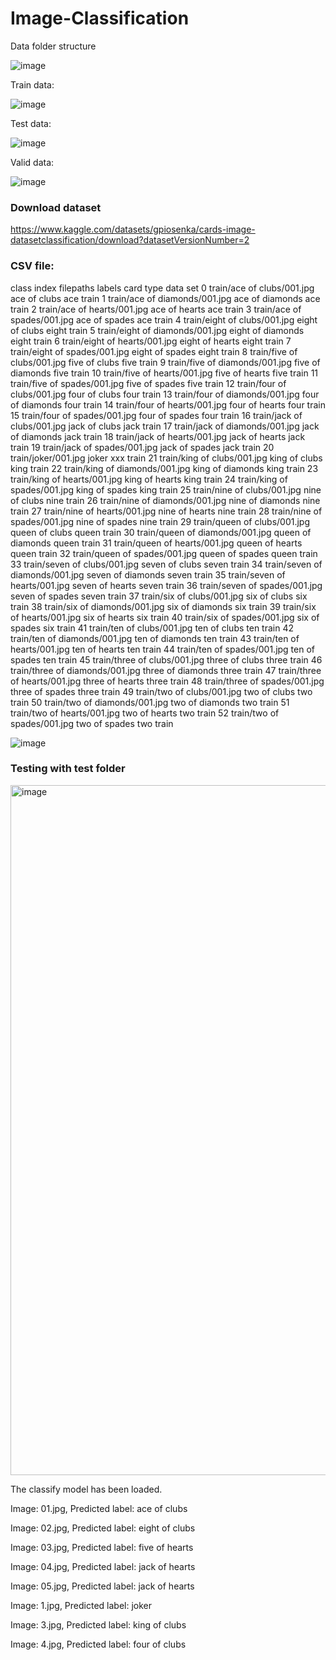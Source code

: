 # Image-Classification
Data folder structure

![image](https://github.com/thinhdoanvu/Image-Classification/assets/22977443/b8e40b28-a20a-4211-bc85-9ff821965842)

Train data:

![image](https://github.com/thinhdoanvu/Image-Classification/assets/22977443/848e6099-982f-406b-8de8-7d943799a1cb)

Test data:

![image](https://github.com/thinhdoanvu/Image-Classification/assets/22977443/fbb719e7-70dc-493d-8c5e-c282a85a6a50)

Valid data:

![image](https://github.com/thinhdoanvu/Image-Classification/assets/22977443/fa277613-29b8-461b-9b84-412d3cb19db9)

### Download dataset
https://www.kaggle.com/datasets/gpiosenka/cards-image-datasetclassification/download?datasetVersionNumber=2

### CSV file:
class index	filepaths	labels	card type	data set
0	train/ace of clubs/001.jpg	ace of clubs	ace	train
1	train/ace of diamonds/001.jpg	ace of diamonds	ace	train
2	train/ace of hearts/001.jpg	ace of hearts	ace	train
3	train/ace of spades/001.jpg	ace of spades	ace	train
4	train/eight of clubs/001.jpg	eight of clubs	eight	train
5	train/eight of diamonds/001.jpg	eight of diamonds	eight	train
6	train/eight of hearts/001.jpg	eight of hearts	eight	train
7	train/eight of spades/001.jpg	eight of spades	eight	train
8	train/five of clubs/001.jpg	five of clubs	five	train
9	train/five of diamonds/001.jpg	five of diamonds	five	train
10	train/five of hearts/001.jpg	five of hearts	five	train
11	train/five of spades/001.jpg	five of spades	five	train
12	train/four of clubs/001.jpg	four of clubs	four	train
13	train/four of diamonds/001.jpg	four of diamonds	four	train
14	train/four of hearts/001.jpg	four of hearts	four	train
15	train/four of spades/001.jpg	four of spades	four	train
16	train/jack of clubs/001.jpg	jack of clubs	jack	train
17	train/jack of diamonds/001.jpg	jack of diamonds	jack	train
18	train/jack of hearts/001.jpg	jack of hearts	jack	train
19	train/jack of spades/001.jpg	jack of spades	jack	train
20	train/joker/001.jpg	joker	xxx	train
21	train/king of clubs/001.jpg	king of clubs	king	train
22	train/king of diamonds/001.jpg	king of diamonds	king	train
23	train/king of hearts/001.jpg	king of hearts	king	train
24	train/king of spades/001.jpg	king of spades	king	train
25	train/nine of clubs/001.jpg	nine of clubs	nine	train
26	train/nine of diamonds/001.jpg	nine of diamonds	nine	train
27	train/nine of hearts/001.jpg	nine of hearts	nine	train
28	train/nine of spades/001.jpg	nine of spades	nine	train
29	train/queen of clubs/001.jpg	queen of clubs	queen	train
30	train/queen of diamonds/001.jpg	queen of diamonds	queen	train
31	train/queen of hearts/001.jpg	queen of hearts	queen	train
32	train/queen of spades/001.jpg	queen of spades	queen	train
33	train/seven of clubs/001.jpg	seven of clubs	seven	train
34	train/seven of diamonds/001.jpg	seven of diamonds	seven	train
35	train/seven of hearts/001.jpg	seven of hearts	seven	train
36	train/seven of spades/001.jpg	seven of spades	seven	train
37	train/six of clubs/001.jpg	six of clubs	six	train
38	train/six of diamonds/001.jpg	six of diamonds	six	train
39	train/six of hearts/001.jpg	six of hearts	six	train
40	train/six of spades/001.jpg	six of spades	six	train
41	train/ten of clubs/001.jpg	ten of clubs	ten	train
42	train/ten of diamonds/001.jpg	ten of diamonds	ten	train
43	train/ten of hearts/001.jpg	ten of hearts	ten	train
44	train/ten of spades/001.jpg	ten of spades	ten	train
45	train/three of clubs/001.jpg	three of clubs	three	train
46	train/three of diamonds/001.jpg	three of diamonds	three	train
47	train/three of hearts/001.jpg	three of hearts	three	train
48	train/three of spades/001.jpg	three of spades	three	train
49	train/two of clubs/001.jpg	two of clubs	two	train
50	train/two of diamonds/001.jpg	two of diamonds	two	train
51	train/two of hearts/001.jpg	two of hearts	two	train
52	train/two of spades/001.jpg	two of spades	two	train

![image](https://github.com/thinhdoanvu/Image-Classification/assets/22977443/d35b7534-edf8-4a91-a207-a52c4ed9a6de)


### Testing with test folder
<img width="1104" alt="image" src="https://github.com/thinhdoanvu/Image-Classification/assets/22977443/18266de1-f53c-4f56-a3db-623b1b4acf1b">

The classify model has been loaded.

Image: 01.jpg, Predicted label: ace of clubs

Image: 02.jpg, Predicted label: eight of clubs

Image: 03.jpg, Predicted label: five of hearts

Image: 04.jpg, Predicted label: jack of hearts

Image: 05.jpg, Predicted label: jack of hearts

Image: 1.jpg, Predicted label: joker

Image: 3.jpg, Predicted label: king of clubs

Image: 4.jpg, Predicted label: four of clubs

